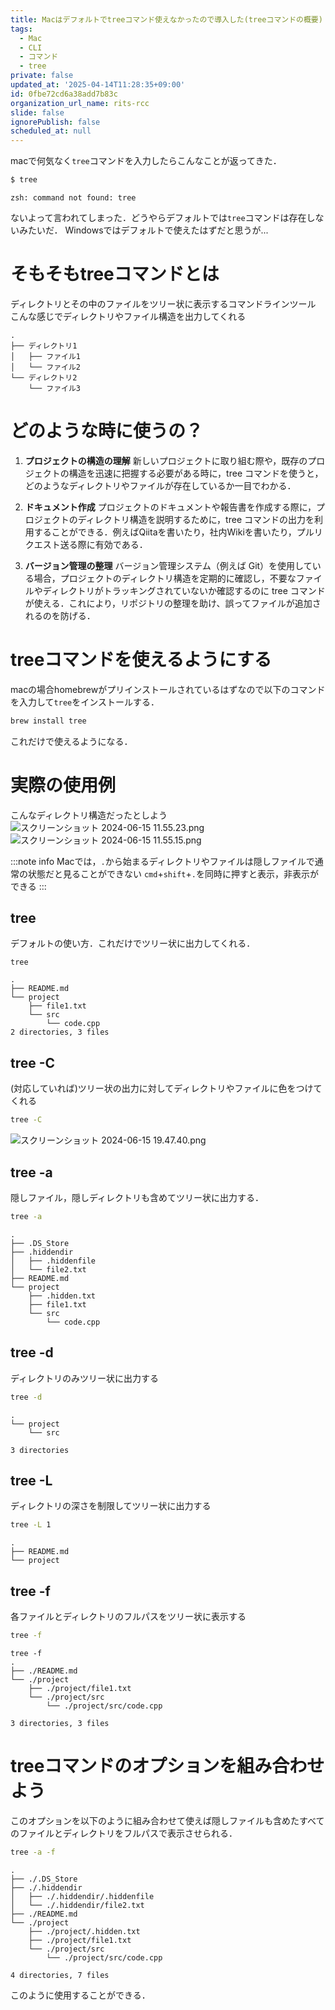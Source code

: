 ```yaml
---
title: Macはデフォルトでtreeコマンド使えなかったので導入した(treeコマンドの概要)
tags:
  - Mac
  - CLI
  - コマンド
  - tree
private: false
updated_at: '2025-04-14T11:28:35+09:00'
id: 0fbe72cd6a38add7b83c
organization_url_name: rits-rcc
slide: false
ignorePublish: false
scheduled_at: null
---
```

macで何気なく`tree`コマンドを入力したらこんなことが返ってきた．
```bash
$ tree
```
```
zsh: command not found: tree
```
ないよって言われてしまった．どうやらデフォルトでは`tree`コマンドは存在しないみたいだ．
Windowsではデフォルトで使えたはずだと思うが...


# そもそもtreeコマンドとは
ディレクトリとその中のファイルをツリー状に表示するコマンドラインツール
こんな感じでディレクトリやファイル構造を出力してくれる
```
.
├── ディレクトリ1
│   ├── ファイル1
│   └── ファイル2
└── ディレクトリ2
    └── ファイル3
```
# どのような時に使うの？
1. **プロジェクトの構造の理解**
新しいプロジェクトに取り組む際や，既存のプロジェクトの構造を迅速に把握する必要がある時に，tree コマンドを使うと，どのようなディレクトリやファイルが存在しているか一目でわかる．

2. **ドキュメント作成**
プロジェクトのドキュメントや報告書を作成する際に，プロジェクトのディレクトリ構造を説明するために，tree コマンドの出力を利用することができる．例えばQiitaを書いたり，社内Wikiを書いたり，プルリクエスト送る際に有効である．

3. **バージョン管理の整理**
バージョン管理システム（例えば Git）を使用している場合，プロジェクトのディレクトリ構造を定期的に確認し，不要なファイルやディレクトリがトラッキングされていないか確認するのに tree コマンドが使える．これにより，リポジトリの整理を助け、誤ってファイルが追加されるのを防げる．

# treeコマンドを使えるようにする
macの場合homebrewがプリインストールされているはずなので以下のコマンドを入力して`tree`をインストールする．
```bash
brew install tree
```
これだけで使えるようになる．



# 実際の使用例
こんなディレクトリ構造だったとしよう
![スクリーンショット 2024-06-15 11.55.23.png](https://qiita-image-store.s3.ap-northeast-1.amazonaws.com/0/3757442/6398b30f-92f4-8c13-fc6e-2114a37824c3.png)
![スクリーンショット 2024-06-15 11.55.15.png](https://qiita-image-store.s3.ap-northeast-1.amazonaws.com/0/3757442/62beb545-d664-d32d-1fd2-a34482a14787.png)


:::note info
Macでは，`.`から始まるディレクトリやファイルは隠しファイルで通常の状態だと見ることができない
`cmd`+`shift`+`.`を同時に押すと表示，非表示ができる
:::




## tree
デフォルトの使い方．これだけでツリー状に出力してくれる．
```
tree
```
```
.
├── README.md
└── project
    ├── file1.txt
    └── src
        └── code.cpp
2 directories, 3 files
```

## tree -C
(対応していれば)ツリー状の出力に対してディレクトリやファイルに色をつけてくれる
```bash
tree -C
```
![スクリーンショット 2024-06-15 19.47.40.png](https://qiita-image-store.s3.ap-northeast-1.amazonaws.com/0/3757442/67a9b9a9-9a89-8c94-a6fc-0bb244d0a9ea.png)




## tree -a 
隠しファイル，隠しディレクトリも含めてツリー状に出力する．
```bash
tree -a
```

```
.
├── .DS_Store
├── .hiddendir
│   ├── .hiddenfile
│   └── file2.txt
├── README.md
└── project
    ├── .hidden.txt
    ├── file1.txt
    └── src
        └── code.cpp
```

## tree -d
ディレクトリのみツリー状に出力する
```bash
tree -d
```

```
.
└── project
    └── src

3 directories
```

## tree -L
ディレクトリの深さを制限してツリー状に出力する
```bash md:L=1の時
tree -L 1
```

```
.
├── README.md
└── project
```
## tree -f
各ファイルとディレクトリのフルパスをツリー状に表示する
```bash
tree -f
```

```
tree -f
.
├── ./README.md
└── ./project
    ├── ./project/file1.txt
    └── ./project/src
        └── ./project/src/code.cpp

3 directories, 3 files
```
# treeコマンドのオプションを組み合わせよう
このオプションを以下のように組み合わせて使えば隠しファイルも含めたすべてのファイルとディレクトリをフルパスで表示させられる．
```bash
tree -a -f
```
```
.
├── ./.DS_Store
├── ./.hiddendir
│   ├── ./.hiddendir/.hiddenfile
│   └── ./.hiddendir/file2.txt
├── ./README.md
└── ./project
    ├── ./project/.hidden.txt
    ├── ./project/file1.txt
    └── ./project/src
        └── ./project/src/code.cpp

4 directories, 7 files
```
このように使用することができる．
